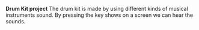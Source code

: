 **Drum Kit project**
  The drum kit is made by using different kinds of musical instruments sound. By pressing the key shows on a screen we can hear the sounds.
 
